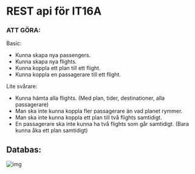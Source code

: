 # REST api för IT16A

### ATT GÖRA:

Basic:
* Kunna skapa nya passengers.
* Kunna skapa nya flights.
* Kunna koppla ett plan till ett flight.
* Kunna koppla en passagerare till ett flight.

Lite svårare:
* Kunna hämta alla flights. (Med plan, tider, destinationer, alla passagerare)
* Man ska inte kunna koppla fler passagerare än vad planet rymmer.
* Man ska inte kunna koppla ett plan till två flights samtidigt.
* En passagerare ska inte kunna ha två flights som går samtidigt. (Bara kunna åka ett plan samtidigt)



## Databas:<br>
![img](https://gyazo.com/a87f0b6d792d229727e28f6451cf4e31.png)
